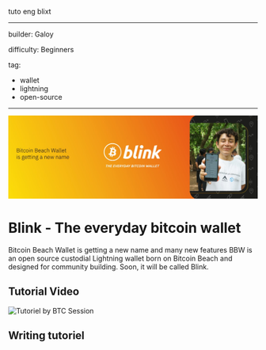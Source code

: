 tuto eng blixt


---
builder: Galoy

difficulty: Beginners

tag: 
  - wallet
  - lightning
  - open-source

---
![cover](assets/0.jpeg)
# Blink - The everyday bitcoin wallet

Bitcoin Beach Wallet is getting a new name and many new features
BBW is an open source custodial Lightning wallet born on Bitcoin Beach and designed for community building. Soon, it will be called Blink.

## Tutorial Video

![Tutoriel by BTC Session](https://youtu.be/q3QwxCd1EZE)


## Writing tutoriel

